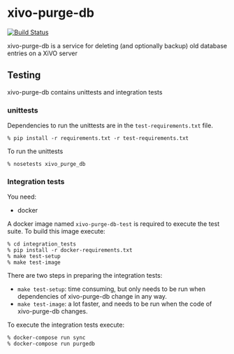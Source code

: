 xivo-purge-db
=============
[![Build Status](https://travis-ci.org/xivo-pbx/xivo-purge-db.png?branch=master)](https://travis-ci.org/xivo-pbx/xivo-purge-db)

xivo-purge-db is a service for deleting (and optionally backup) old database entries on a XiVO server

## Testing

xivo-purge-db contains unittests and integration tests

### unittests

Dependencies to run the unittests are in the `test-requirements.txt` file.

    % pip install -r requirements.txt -r test-requirements.txt

To run the unittests

    % nosetests xivo_purge_db

### Integration tests

You need:

- docker

A docker image named `xivo-purge-db-test` is required to execute the test suite.
To build this image execute:

    % cd integration_tests
    % pip install -r docker-requirements.txt
    % make test-setup
    % make test-image

There are two steps in preparing the integration tests:

- `make test-setup`: time consuming, but only needs to be run when
  dependencies of xivo-purge-db change in any way.
- `make test-image`: a lot faster, and needs to be run when the code of
  xivo-purge-db changes.

To execute the integration tests execute:

    % docker-compose run sync
    % docker-compose run purgedb
